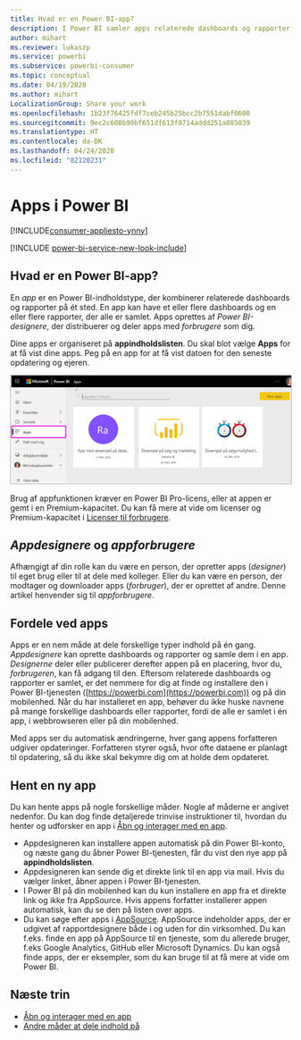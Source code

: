 ```yaml
---
title: Hvad er en Power BI-app?
description: I Power BI samler apps relaterede dashboards og rapporter på ét sted.
author: mihart
ms.reviewer: lukaszp
ms.service: powerbi
ms.subservice: powerbi-consumer
ms.topic: conceptual
ms.date: 04/19/2020
ms.author: mihart
LocalizationGroup: Share your work
ms.openlocfilehash: 1b23f76425fdf7ceb245b25bcc2b7551dabf0600
ms.sourcegitcommit: 9ec2c608b90bf651df613f0714addd251a885039
ms.translationtype: HT
ms.contentlocale: da-DK
ms.lasthandoff: 04/24/2020
ms.locfileid: "82120231"
---
```

# <a name="apps-in-power-bi"></a>Apps i Power BI

[!INCLUDE[consumer-appliesto-ynny](../includes/consumer-appliesto-ynny.md)]

[!INCLUDE [power-bi-service-new-look-include](../includes/power-bi-service-new-look-include.md)]

## <a name="what-is-a-power-bi-app"></a>Hvad er en Power BI-app?
En *app* er en Power BI-indholdstype, der kombinerer relaterede dashboards og rapporter på ét sted. En app kan have et eller flere dashboards og en eller flere rapporter, der alle er samlet. Apps oprettes af *Power BI-designere*, der distribuerer og deler apps med *forbrugere* som dig. 

Dine apps er organiseret på **appindholdslisten**. Du skal blot vælge **Apps** for at få vist dine apps. Peg på en app for at få vist datoen for den seneste opdatering og ejeren. 

![Apps i Power BI](./media/end-user-apps/power-bi-apps.png)


Brug af appfunktionen kræver en Power BI Pro-licens, eller at appen er gemt i en Premium-kapacitet. Du kan få mere at vide om licenser og Premium-kapacitet i [Licenser til forbrugere](end-user-license.md).

## <a name="app-designers-and-app-consumers"></a>*Appdesignere* og *appforbrugere*
Afhængigt af din rolle kan du være en person, der opretter apps (*designer*) til eget brug eller til at dele med kolleger. Eller du kan være en person, der modtager og downloader apps (*forbruger*), der er oprettet af andre. Denne artikel henvender sig til *appforbrugere*.

## <a name="advantages-of-apps"></a>Fordele ved apps
Apps er en nem måde at dele forskellige typer indhold på én gang. *Appdesignere* kan oprette dashboards og rapporter og samle dem i en app. *Designerne* deler eller publicerer derefter appen på en placering, hvor du, *forbrugeren*, kan få adgang til den. Eftersom relaterede dashboards og rapporter er samlet, er det nemmere for dig at finde og installere den i Power BI-tjenesten ([https://powerbi.com](https://powerbi.com)) og på din mobilenhed. Når du har installeret en app, behøver du ikke huske navnene på mange forskellige dashboards eller rapporter, fordi de alle er samlet i én app, i webbrowseren eller på din mobilenhed.

Med apps ser du automatisk ændringerne, hver gang appens forfatteren udgiver opdateringer. Forfatteren styrer også, hvor ofte dataene er planlagt til opdatering, så du ikke skal bekymre dig om at holde dem opdateret. 

<!-- add conceptual art -->
## <a name="get-a-new-app"></a>Hent en ny app
Du kan hente apps på nogle forskellige måder. Nogle af måderne er angivet nedenfor.  Du kan dog finde detaljerede trinvise instruktioner til, hvordan du henter og udforsker en app i [Åbn og interager med en app](end-user-app-view.md).

- Appdesigneren kan installere appen automatisk på din Power BI-konto, og næste gang du åbner Power BI-tjenesten, får du vist den nye app på **appindholdslisten**. 
- Appdesigneren kan sende dig et direkte link til en app via mail. Hvis du vælger linket, åbner appen i Power BI-tjenesten.
- I Power BI på din mobilenhed kan du kun installere en app fra et direkte link og ikke fra AppSource. Hvis appens forfatter installerer appen automatisk, kan du se den på listen over apps.
- Du kan søge efter apps i [AppSource](https://appsource.microsoft.com). AppSource indeholder apps, der er udgivet af rapportdesignere både i og uden for din virksomhed. Du kan f.eks. finde en app på AppSource til en tjeneste, som du allerede bruger, f.eks Google Analytics, GitHub eller Microsoft Dynamics. Du kan også finde apps, der er eksempler, som du kan bruge til at få mere at vide om Power BI.  


## <a name="next-step"></a>Næste trin
* [Åbn og interager med en app](end-user-app-view.md)
* [Andre måder at dele indhold på](end-user-shared-with-me.md)

